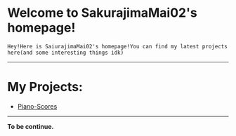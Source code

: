 # Welcome to SakurajimaMai02's homepage!

```
Hey!Here is SaiurajimaMai02's homepage!You can find my latest projects here(and some interesting things idk)
```
---

# My Projects: 
- [Piano-Scores](https://github.com/sakurajimamai02/piano-scores)
---
**To be continue.**

